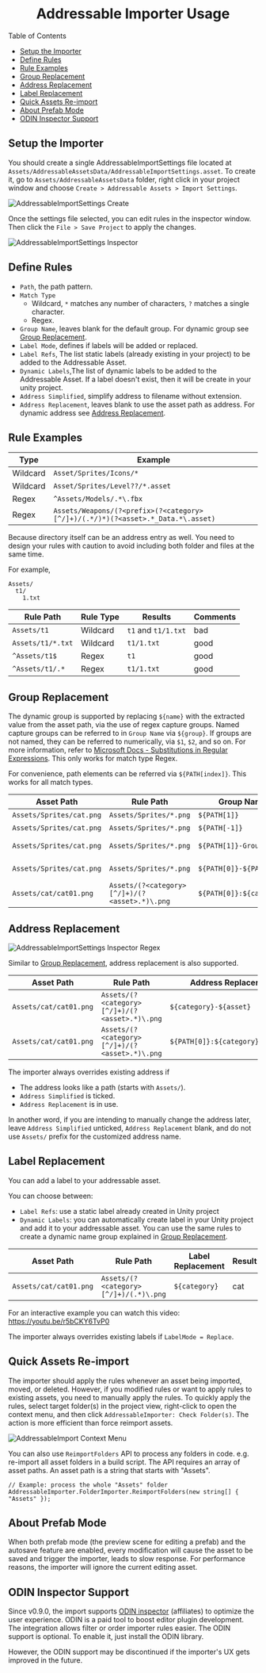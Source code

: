 <h1 align="center">Addressable Importer Usage</h1>

Table of Contents
- [Setup the Importer](#setup-the-importer)
- [Define Rules](#define-rules)
- [Rule Examples](#rule-examples)
- [Group Replacement](#group-replacement)
- [Address Replacement](#address-replacement)
- [Label Replacement](#label-replacement)
- [Quick Assets Re-import](#quick-assets-re-import)
- [About Prefab Mode](#about-prefab-mode)
- [ODIN Inspector Support](#odin-inspector-support)

## Setup the Importer

You should create a single AddressableImportSettings file located at `Assets/AddressableAssetsData/AddressableImportSettings.asset`. To create it, go to `Assets/AddressableAssetsData` folder, right click in your project window and choose `Create > Addressable Assets > Import Settings`.

![AddressableImportSettings Create](AddressableImportSettings-Create.png)

Once the settings file selected, you can edit rules in the inspector window. Then click the `File > Save Project` to apply the changes.

![AddressableImportSettings Inspector](AddressableImportSettings-Insepctor.png)

## Define Rules

- `Path`, the path pattern.
- `Match Type`
  - Wildcard, `*` matches any number of characters, `?` matches a single character.
  - Regex.
- `Group Name`, leaves blank for the default group. For dynamic group see [Group Replacement](#group-replacement).
- `Label Mode`, defines if labels will be added or replaced.
- `Label Refs`, The list static labels (already existing in your project) to be added to the Addressable Asset.
- `Dynamic Labels`,The list of dynamic labels to be added to the Addressable Asset. If a label doesn't exist, then it will be create in your unity project.
- `Address Simplified`, simplify address to filename without extension.
- `Address Replacement`, leaves blank to use the asset path as address. For dynamic address see [Address Replacement](#address-replacement).

## Rule Examples

| Type     | Example                                                                         |
|----------|---------------------------------------------------------------------------------|
| Wildcard | `Asset/Sprites/Icons/*`                                                         |
| Wildcard | `Asset/Sprites/Level??/*.asset`                                                 |
| Regex    | `^Assets/Models/.*\.fbx`                                                        |
| Regex    | `Assets/Weapons/(?<prefix>(?<category>[^/]+)/(.*/)*)(?<asset>.*_Data.*\.asset)` |

Because directory itself can be an address entry as well. You need to design your rules with caution to avoid including both folder and files at the same time.

For example,

```
Assets/
  t1/
    1.txt
```

| Rule Path         | Rule Type | Results             | Comments |
|-------------------|-----------|---------------------|----------|
| `Assets/t1`       | Wildcard  | `t1` and `t1/1.txt` | bad      |
| `Assets/t1/*.txt` | Wildcard  | `t1/1.txt`          | good     |
| `^Assets/t1$`     | Regex     | `t1`                | good     |
| `^Assets/t1/.*`   | Regex     | `t1/1.txt`          | good     |

## Group Replacement

The dynamic group is supported by replacing `${name}` with the extracted value from the asset path, via the use of regex capture groups. Named capture groups can be referred to in `Group Name` via `${group}`. If groups are not named, they can be referred to numerically, via `$1`, `$2`, and so on. For more information, refer to [Microsoft Docs - Substitutions in Regular Expressions](https://docs.microsoft.com/en-us/dotnet/standard/base-types/substitutions-in-regular-expressions). This only works for match type Regex.

For convenience, path elements can be referred via `${PATH[index]}`. This works for all match types.

| Asset Path               | Rule Path                                          | Group Name               | Result         |
|--------------------------|-----------------------------------------------|--------------------------|----------------|
| `Assets/Sprites/cat.png` | `Assets/Sprites/*.png`                        | `${PATH[1]}`             | Sprites        |
| `Assets/Sprites/cat.png` | `Assets/Sprites/*.png`                        | `${PATH[-1]}`            | Sprites        |
| `Assets/Sprites/cat.png` | `Assets/Sprites/*.png`                        | `${PATH[1]}-Group`       | Sprites-Group  |
| `Assets/Sprites/cat.png` | `Assets/Sprites/*.png`                        | `${PATH[0]}-${PATH[1]}`  | Assets-Sprites |
| `Assets/cat/cat01.png`   | `Assets/(?<category>[^/]+)/(?<asset>.*)\.png` | `${PATH[0]}:${category}` | Assets:cat     |

## Address Replacement
![AddressableImportSettings Inspector Regex](AddressableImportSettings-Insepctor2.png)

Similar to [Group Replacement](#group-replacement), address replacement is also supported.

| Asset Path             | Rule Path                                     | Address Replacement               | Result           |
|------------------------|-----------------------------------------------|-----------------------------------|------------------|
| `Assets/cat/cat01.png` | `Assets/(?<category>[^/]+)/(?<asset>.*)\.png` | `${category}-${asset}`            | cat-cat01        |
| `Assets/cat/cat01.png` | `Assets/(?<category>[^/]+)/(?<asset>.*)\.png` | `${PATH[0]}:${category}-${asset}` | Assets:cat-cat01 |

The importer always overrides existing address if
- The address looks like a path (starts with `Assets/`).
- `Address Simplified` is ticked.
- `Address Replacement` is in use.

In another word, if you are intending to manually change the address later, leave `Address Simplified` unticked, `Address Replacement` blank, and do not use `Assets/` prefix for the customized address name.

## Label Replacement
You can add a label to your addressable asset.

You can choose between:
-  `Label Refs`: use a static label already created in Unity project 
- `Dynamic Labels`: you can automatically create label in your Unity project and add it to your addressable asset.
  You can use the same rules to create a dynamic name group explained in [Group Replacement](#group-replacement). 
  
| Asset Path             | Rule Path                                     | Label Replacement               | Result           |
|------------------------|-----------------------------------------------|-----------------------------------|------------------|
| `Assets/cat/cat01.png` | `Assets/(?<category>[^/]+)/(.*)\.png` | `${category}`            | cat        |
  
  
  For an interactive example you can watch this video: https://youtu.be/r5bCKY6TvP0
  
  
The importer always overrides existing labels if `LabelMode = Replace`.

## Quick Assets Re-import

The importer should apply the rules whenever an asset being imported, moved, or deleted. However, if you modified rules or want to apply rules to existing assets, you need to manually apply the rules. To quickly apply the rules, select target folder(s) in the project view, right-click to open the context menu, and then click `AddressableImporter: Check Folder(s)`. The action is more efficient than force reimport assets.

![AddressableImport Context Menu](AddressableImportSettings-ContextMenu.png)

You can also use `ReimportFolders` API to process any folders in code. e.g. re-import all asset folders in a build script. The API requires an array of asset paths. An asset path is a string that starts with "Assets".

```
// Example: process the whole "Assets" folder
AddressableImporter.FolderImporter.ReimportFolders(new string[] { "Assets" });
```

## About Prefab Mode

When both prefab mode (the preview scene for editing a prefab) and the autosave feature are enabled, every modification will cause the asset to be saved and trigger the importer, leads to slow response. For performance reasons, the importer will ignore the current editing asset.

## ODIN Inspector Support

Since v0.9.0, the import supports [ODIN inspector](https://assetstore.unity.com/packages/tools/utilities/odin-inspector-and-serializer-89041?aid=1011lJJH) (affiliates) to optimize the user experience. ODIN is a paid tool to boost editor plugin development. The integration allows filter or order importer rules easier. The ODIN support is optional. To enable it, just install the ODIN library.

However, the ODIN support may be discontinued if the importer's UX gets improved in the future.
